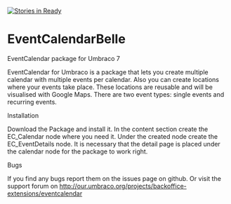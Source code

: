[![Stories in Ready](https://badge.waffle.io/Mantus667/EventCalendarBelle.png?label=ready&title=Ready)](http://waffle.io/Mantus667/EventCalendarBelle)

EventCalendarBelle
==================

EventCalendar package for Umbraco 7

EventCalendar for Umbraco is a package that lets you create multiple calendar with multiple events per calendar. Also you can create locations where your events take place. These locations are reusable and will be visualised with Google Maps. There are two event types: single events and recurring events.

Installation

Download the Package and install it. In the content section create the EC_Calendar node where you need it. Under the created node create the EC_EventDetails node. It is necessary that the detail page is placed under the calendar node for the package to work right.

Bugs

If you find any bugs report them on the issues page on github. Or visit the support forum on http://our.umbraco.org/projects/backoffice-extensions/eventcalendar
